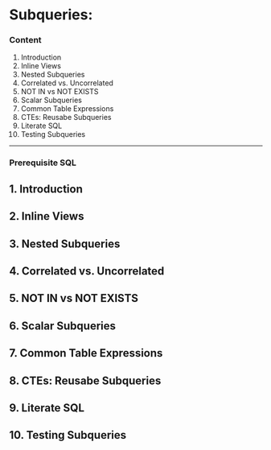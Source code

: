 # Subqueries: 

### Content

1. Introduction
2. Inline Views
3. Nested Subqueries
4. Correlated vs. Uncorrelated
5. NOT IN vs NOT EXISTS
6. Scalar Subqueries
7. Common Table Expressions
8. CTEs: Reusabe Subqueries
9. Literate SQL
10. Testing Subqueries
----------------------------------------------------------------------------------------------------------------------
### Prerequisite SQL

## 1. Introduction
## 2. Inline Views
## 3. Nested Subqueries
## 4. Correlated vs. Uncorrelated
## 5. NOT IN vs NOT EXISTS
## 6. Scalar Subqueries
## 7. Common Table Expressions
## 8. CTEs: Reusabe Subqueries
## 9. Literate SQL
## 10. Testing Subqueries
